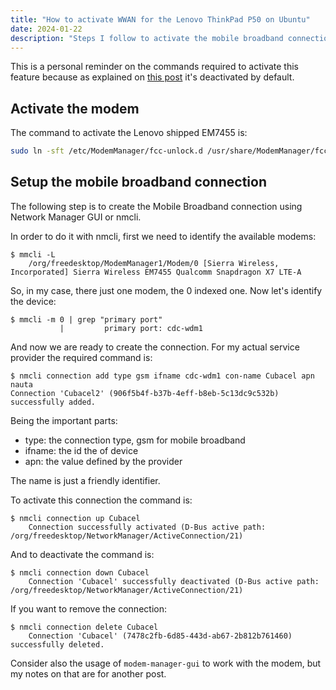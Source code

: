 ```yaml
---
title: "How to activate WWAN for the Lenovo ThinkPad P50 on Ubuntu"
date: 2024-01-22
description: "Steps I follow to activate the mobile broadband connection on my ThinkPad P50 after a fresh Ubuntu install"
---
```


This is a personal reminder on the commands required to activate this feature because as explained on [this post](https://askubuntu.com/a/1436705/1023633) it's deactivated by default. 

## Activate the modem

The command to activate the Lenovo shipped EM7455 is:

```bash
sudo ln -sft /etc/ModemManager/fcc-unlock.d /usr/share/ModemManager/fcc-unlock.available.d/1199:9079
```

## Setup the mobile broadband connection

The following step is to create the Mobile Broadband connection using Network Manager GUI or nmcli.

In order to do it with nmcli, first we need to identify the available modems:

```
$ mmcli -L
    /org/freedesktop/ModemManager1/Modem/0 [Sierra Wireless, Incorporated] Sierra Wireless EM7455 Qualcomm Snapdragon X7 LTE-A
```

So, in my case, there just one modem, the 0 indexed one. Now let's identify the device:

```
$ mmcli -m 0 | grep "primary port"
           |         primary port: cdc-wdm1
```

And now we are ready to create the connection. For my actual service provider the required command is:

```
$ nmcli connection add type gsm ifname cdc-wdm1 con-name Cubacel apn nauta
Connection 'Cubacel2' (906f5b4f-b37b-4eff-b8eb-5c13dc9c532b) successfully added.
```

Being the important parts:
- type: the connection type, gsm for mobile broadband
- ifname: the id the of device
- apn: the value defined by the provider

The name is just a friendly identifier.

To activate this connection the command is:

```
$ nmcli connection up Cubacel
    Connection successfully activated (D-Bus active path: /org/freedesktop/NetworkManager/ActiveConnection/21)
```

And to deactivate the command is:

```
$ nmcli connection down Cubacel
    Connection 'Cubacel' successfully deactivated (D-Bus active path: /org/freedesktop/NetworkManager/ActiveConnection/21)
```

If you want to remove the connection:

```
$ nmcli connection delete Cubacel
    Connection 'Cubacel' (7478c2fb-6d85-443d-ab67-2b812b761460) successfully deleted.
```

Consider also the usage of `modem-manager-gui` to work with the modem, but my notes on that are for another post.
